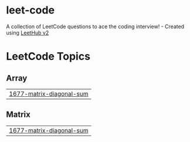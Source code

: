 # leet-code
A collection of LeetCode questions to ace the coding interview! - Created using [LeetHub v2](https://github.com/arunbhardwaj/LeetHub-2.0)

<!---LeetCode Topics Start-->
# LeetCode Topics
## Array
|  |
| ------- |
| [1677-matrix-diagonal-sum](https://github.com/Aditya-Raj-25/leet-code/tree/master/1677-matrix-diagonal-sum) |
## Matrix
|  |
| ------- |
| [1677-matrix-diagonal-sum](https://github.com/Aditya-Raj-25/leet-code/tree/master/1677-matrix-diagonal-sum) |
<!---LeetCode Topics End-->
